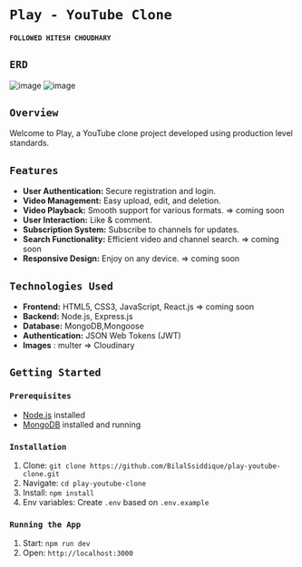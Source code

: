 # `Play - YouTube Clone`

#### `FOLLOWED HITESH CHOUDHARY`
## `ERD`

![image](https://github.com/BilalSsiddique/play-youtube-clone-nodejs-backend/assets/64930024/271906e5-1916-42c1-9190-6ff113a1493c)
![image](https://github.com/BilalSsiddique/play-youtube-clone-nodejs-backend/assets/64930024/ac8ac284-0865-45b1-8f13-060f0065dd61)

 
## `Overview`

Welcome to Play, a YouTube clone project developed using production level standards.

## `Features`

- **User Authentication:** Secure registration and login.
- **Video Management:** Easy upload, edit, and deletion.
- **Video Playback:** Smooth support for various formats. => coming soon
- **User Interaction:** Like & comment.
- **Subscription System:** Subscribe to channels for updates.
- **Search Functionality:** Efficient video and channel search. => coming soon
- **Responsive Design:** Enjoy on any device.  => coming soon

## `Technologies Used`

- **Frontend:** HTML5, CSS3, JavaScript, React.js => coming soon
- **Backend:** Node.js, Express.js            
- **Database:** MongoDB,Mongoose
- **Authentication:** JSON Web Tokens (JWT)
- **Images** : multer => Cloudinary



## `Getting Started`

### `Prerequisites`

- [Node.js](https://nodejs.org/) installed
- [MongoDB](https://www.mongodb.com/) installed and running

### `Installation`

1. Clone: `git clone https://github.com/BilalSsiddique/play-youtube-clone.git`
2. Navigate: `cd play-youtube-clone`
3. Install: `npm install`
4. Env variables: Create `.env` based on `.env.example`

### `Running the App`

1. Start: `npm run dev`
2. Open: `http://localhost:3000`
